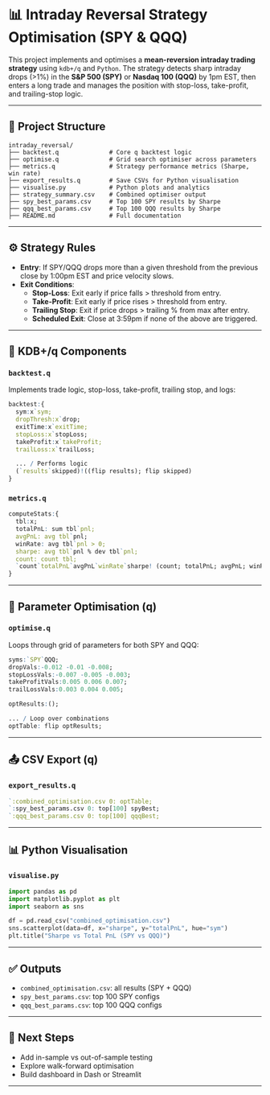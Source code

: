 # 📊 Intraday Reversal Strategy Optimisation (SPY & QQQ)

This project implements and optimises a **mean-reversion intraday trading strategy** using `kdb+/q` and `Python`. The strategy detects sharp intraday drops (>1%) in the **S&P 500 (SPY)** or **Nasdaq 100 (QQQ)** by 1pm EST, then enters a long trade and manages the position with stop-loss, take-profit, and trailing-stop logic.

---

## 📁 Project Structure

```
intraday_reversal/
├── backtest.q              # Core q backtest logic
├── optimise.q              # Grid search optimiser across parameters
├── metrics.q               # Strategy performance metrics (Sharpe, win rate)
├── export_results.q        # Save CSVs for Python visualisation
├── visualise.py            # Python plots and analytics
├── strategy_summary.csv    # Combined optimiser output
├── spy_best_params.csv     # Top 100 SPY results by Sharpe
├── qqq_best_params.csv     # Top 100 QQQ results by Sharpe
├── README.md               # Full documentation
```

---

## ⚙️ Strategy Rules

- **Entry**: If SPY/QQQ drops more than a given threshold from the previous close by 1:00pm EST and price velocity slows.
- **Exit Conditions**:
  - **Stop-Loss**: Exit early if price falls > threshold from entry.
  - **Take-Profit**: Exit early if price rises > threshold from entry.
  - **Trailing Stop**: Exit if price drops > trailing % from max after entry.
  - **Scheduled Exit**: Close at 3:59pm if none of the above are triggered.

---

## 🧠 KDB+/q Components

### `backtest.q`

Implements trade logic, stop-loss, take-profit, trailing stop, and logs:

```q
backtest:{
  sym:x`sym;
  dropThresh:x`drop;
  exitTime:x`exitTime;
  stopLoss:x`stopLoss;
  takeProfit:x`takeProfit;
  trailLoss:x`trailLoss;

  ... / Performs logic
  (`results`skipped)!((flip results); flip skipped)
}
```

### `metrics.q`

```q
computeStats:{
  tbl:x;
  totalPnL: sum tbl`pnl;
  avgPnL: avg tbl`pnl;
  winRate: avg tbl`pnl > 0;
  sharpe: avg tbl`pnl % dev tbl`pnl;
  count: count tbl;
  `count`totalPnL`avgPnL`winRate`sharpe! (count; totalPnL; avgPnL; winRate; sharpe)
}
```

---

## 🔁 Parameter Optimisation (q)

### `optimise.q`

Loops through grid of parameters for both SPY and QQQ:

```q
syms:`SPY`QQQ;
dropVals:-0.012 -0.01 -0.008;
stopLossVals:-0.007 -0.005 -0.003;
takeProfitVals:0.005 0.006 0.007;
trailLossVals:0.003 0.004 0.005;

optResults:();

... / Loop over combinations
optTable: flip optResults;
```

---

## 📤 CSV Export (q)

### `export_results.q`

```q
`:combined_optimisation.csv 0: optTable;
`:spy_best_params.csv 0: top[100] spyBest;
`:qqq_best_params.csv 0: top[100] qqqBest;
```

---

## 📊 Python Visualisation

### `visualise.py`

```python
import pandas as pd
import matplotlib.pyplot as plt
import seaborn as sns

df = pd.read_csv("combined_optimisation.csv")
sns.scatterplot(data=df, x="sharpe", y="totalPnL", hue="sym")
plt.title("Sharpe vs Total PnL (SPY vs QQQ)")
```

---

## ✅ Outputs

- `combined_optimisation.csv`: all results (SPY + QQQ)
- `spy_best_params.csv`: top 100 SPY configs
- `qqq_best_params.csv`: top 100 QQQ configs

---

## 🧩 Next Steps

- Add in-sample vs out-of-sample testing
- Explore walk-forward optimisation
- Build dashboard in Dash or Streamlit

---
